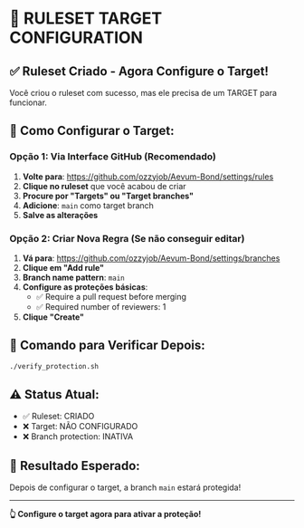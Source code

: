 # 🎯 RULESET TARGET CONFIGURATION

## ✅ **Ruleset Criado - Agora Configure o Target!**

Você criou o ruleset com sucesso, mas ele precisa de um TARGET para funcionar.

## 🔧 **Como Configurar o Target:**

### **Opção 1: Via Interface GitHub (Recomendado)**

1. **Volte para**: https://github.com/ozzyjob/Aevum-Bond/settings/rules
2. **Clique no ruleset** que você acabou de criar
3. **Procure por "Targets" ou "Target branches"**
4. **Adicione**: `main` como target branch
5. **Salve as alterações**

### **Opção 2: Criar Nova Regra (Se não conseguir editar)**

1. **Vá para**: https://github.com/ozzyjob/Aevum-Bond/settings/branches
2. **Clique em "Add rule"**
3. **Branch name pattern**: `main`
4. **Configure as proteções básicas**:
   - ✅ Require a pull request before merging
   - ✅ Required number of reviewers: 1
5. **Clique "Create"**

## 🚀 **Comando para Verificar Depois:**

```bash
./verify_protection.sh
```

## ⚠️ **Status Atual:**
- ✅ Ruleset: CRIADO
- ❌ Target: NÃO CONFIGURADO  
- ❌ Branch protection: INATIVA

## 🎯 **Resultado Esperado:**
Depois de configurar o target, a branch `main` estará protegida!

---

**👆 Configure o target agora para ativar a proteção!**
